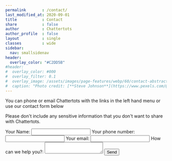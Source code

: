 ```yaml
---
permalink       : /contact/
last_modified_at: 2020-09-01
title           : Contact
share           : false
author          : Chattertots
author_profile  : false
layout          : single
classes         : wide
sidebar:
  nav: smallsidenav
header:
  overlay_color: "#C2DD5B"
#header:
#  overlay_color: #000
#  overlay_filter: 0.1
#  overlay_image: /assets/images/page-features/webp/60/contact-abstract.jpg
#  caption: "Photo credit: [**Steve Johnson**](https://www.pexels.com/@steve)"
---
```


You can phone or email Chattertots with the links in the left hand menu or use our contact form below

Please don't include any sensitive information that you don't want to share with Chattertots.


<form action="https://formspree.io/mgeodkpl" method="POST">
  <label for="name">
    Your Name:
    <input type="text" name="name">
  </label>
  <label for="telephone">
    Your phone number:
			<input type="telephone" name="telephone" id="telephone">
  </label>
  <label for="_replyto">
    Your email:
    <input type="text" name="_replyto">
  </label>
  <label for="message">
    How can we help you?:
    <textarea  name="message"></textarea>
  </label>

  <!-- your other form fields go here -->
  <input type="hidden" name="_next" value="/thanks" />
  <input type="hidden" name="_subject" value="Request from website" />
  <input type="text" name="_gotcha" style="display: none;" val=""/>
  <button type="submit" class="btn btn--primary">Send</button>
</form>